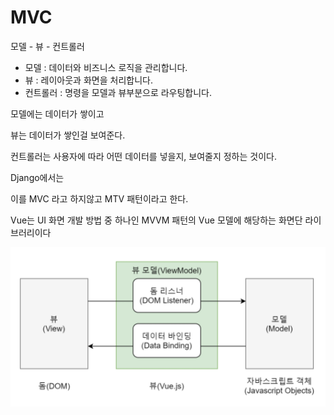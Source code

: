 # MVC

모델 - 뷰 - 컨트롤러



- 모델 : 데이터와 비즈니스 로직을 관리합니다.
- 뷰 : 레이아웃과 화면을 처리합니다.
- 컨트롤러 : 명령을 모델과 뷰부분으로 라우팅합니다.



모델에는 데이터가 쌓이고

뷰는 데이터가 쌓인걸 보여준다.

컨트롤러는 사용자에 따라 어떤 데이터를 넣을지, 보여줄지 정하는 것이다.



Django에서는

이를 MVC 라고 하지않고 MTV 패턴이라고 한다.





Vue는 UI 화면 개발 방법 중 하나인 MVVM 패턴의 Vue 모델에 해당하는 화면단 라이브러리이다

![image-20210928224826198](MVC.assets/image-20210928224826198.png)

